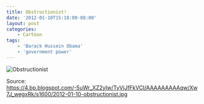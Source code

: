 ```yaml
---
title: Obstructionist!
date: '2012-01-10T15:18:00-08:00'
layout: post
categories:
    - Cartoon
tags:
    - 'Barack Hussein Obama'
    - 'government power'
---
```


![Obstructionist](https://4.bp.blogspot.com/-5uWr_XZ2yIw/TyVjJfFkVCI/AAAAAAAAAqw/Xw7J_wegxRk/s1600/2012-01-10-obstructionist.jpg)

Source: https://4.bp.blogspot.com/-5uWr_XZ2yIw/TyVjJfFkVCI/AAAAAAAAAqw/Xw7J_wegxRk/s1600/2012-01-10-obstructionist.jpg
